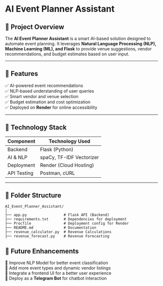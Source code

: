 # AI Event Planner Assistant

## 📌 Project Overview
The **AI Event Planner Assistant** is a smart AI-based solution designed to automate event planning. It leverages **Natural Language Processing (NLP), Machine Learning (ML), and Flask** to provide venue suggestions, vendor recommendations, and budget estimates based on user input.

---

## 📌 Features
✅ AI-powered event recommendations  
✅ NLP-based understanding of user queries  
✅ Smart vendor and venue selection  
✅ Budget estimation and cost optimization  
✅ Deployed on **Render** for online accessibility  

---

## 📌 Technology Stack
| **Component**    | **Technology Used** |
|----------------|--------------------|
| Backend       | Flask (Python)      |
| AI & NLP      | spaCy, TF-IDF Vectorizer |
| Deployment    | Render (Cloud Hosting) |
| API Testing   | Postman, cURL |

---

## 📌 Folder Structure
```
AI_Event_Planner_Assistant/
│
├── app.py                 # Flask API (Backend)
├── requirements.txt       # Dependencies for deployment
├── Procfile               # Deployment config for Render
├── README.md              # Documentation
├── revenue_calculator.py  # Revenue Calculations
├── revenue_forecast.py    # Revenue Forecasting
```

## 📌 Future Enhancements
🚀 Improve NLP Model for better event classification  
🚀 Add more event types and dynamic vendor listings  
🚀 Integrate a frontend UI for a better user experience  
🚀 Deploy as a **Telegram Bot** for chatbot interaction  
